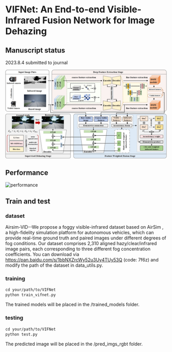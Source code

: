 # VIFNet: An End-to-end Visible-Infrared Fusion Network for Image Dehazing
## Manuscript status
2023.8.4 submitted to journal

![method](https://github.com/mengyu212/VIFNet_dehazing/blob/master/img/method.jpg)
## Performance
![performance](https://github.com/mengyu212/VIFNet_dehazing/blob/master/img/performance.jpg)

## Train and test
### dataset
Airsim-VID--We propose a foggy visible-infrared dataset based on AirSim , a high-fidelity simulation platform for autonomous vehicles, which can provide real-time ground truth and paired images under different degrees of fog conditions. Our dataset comprises 2,310 aligned hazy/clear/infrared image pairs, each corresponding to three different fog concentration coefficients.
You can download via https://pan.baidu.com/s/1bbNXZrcWy52u3Uy4TUy53Q (code: 7f6z) and modify the path of the dataset in data_utils.py. 
### training
```
cd your/path/to/VIFNet
python train_vifnet.py
```
The trained models will be placed in the /trained_models folder.
### testing
```
cd your/path/to/VIFNet
python test.py
```
The predicted image will be placed in the /pred_imgs_rgbt folder.
